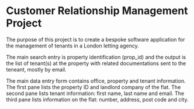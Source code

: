 # Customer Relationship Management Project

The purpose of this project is to create a bespoke software application for the management of tenants in a London letting agency.

The main search entry is property identification (prop_id) and the output is the list of tenant(s) at the property with related documentations sent to the teneant, mostly by email.

The main data entry form contains office, property and tenant information. The first pane lists the property ID and landlord company of the flat. The second pane lists tenant information: first name, last name and email. The third pane lists information on the flat: number, address, post code and city.
